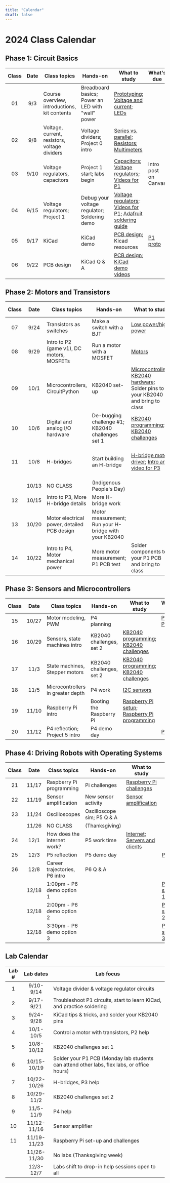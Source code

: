 ```yaml
---
title: "Calendar"
draft: false
---
```


# 2024 Class Calendar

## Phase 1: Circuit Basics

| Class | Date  | Class topics  | Hands-on  | What to study | What's due |
|:-----:|:-----:|--------------------------------------------|-------------------------------|--------------------------------------------------------------------------|---------------------------------------------------------------|
|   01  | 9/3   | Course overview, introductions, kit contents    | Breadboard basics; Power an LED with "wall" power  | [Prototyping](/notes/prototyping/); [Voltage and current](/notes/voltage-and-current/); [LEDs](/notes/leds/) |          |
|   02  | 9/8   | Voltage, current, resistors, voltage dividers    | Voltage dividers; Project 0 intro|  [Series vs. parallel](/notes/series-vs-parallel/); [Resistors](/notes/resistors/); [Multimeters](/notes/multimeter/)   |  |
|   03  | 9/10  | Voltage regulators, capacitors |  Project 1 start; labs begin  | [Capacitors](/notes/capacitors/); [Voltage regulators](/notes/voltage-regulation/); [Videos for P1](/notes/demo-videos/#videos-for-project-1)  | Intro post on Canvas |
|   04  | 9/15  | Voltage regulators; Project 1 |  Debug your voltage regulator; Soldering demo   | [Voltage regulators](/notes/voltage-regulation/); [Videos for P1](/notes/demo-videos/#videos-for-project-1); [Adafruit soldering guide](https://learn.adafruit.com/adafruit-guide-excellent-soldering/making-a-good-solder-joint)    |  |        |
|   05  | 9/17  | KiCad  | KiCad demo    | [PCB design](/notes/pcb/); Kicad resources  | [P1   proto](/logistics/projects/#project-1-build-a-breadboard-power-supply) |
|   06  | 9/22  | PCB design  | KiCad Q & A    | [PCB design](/notes/pcb/); [KiCad demo videos](/notes/demo-videos/#introduction-to-kicad-with-a-simple-led-board)    |  |


## Phase 2: Motors and Transistors

| Class | Date  | Class topics  | Hands-on  | What to study | What's due  |
|:-----:|:-----:|--------------------------------------------|-------------------------------|--------------------------------------------------------------------------|---------------------------------------------------------------|
|   07  | 9/24  | Transistors as switches      |  Make a switch with a BJT    | [Low power/high power](/notes/low-power-high-power/)|[P1 PCB due Friday](/logistics/projects/#project-1-build-a-breadboard-power-supply)|        |
|   08  | 9/29  | Intro to P2 (game v1), DC motors, MOSFETs | Run a motor with a MOSFET    | [Motors](/notes/motors/) |              |
|   09  | 10/1  | Microcontrollers, CircuitPython     | KB2040 set-up    | [Microcontrollers](/notes/microcontrollers/); [KB2040 hardware](/notes/feather-rp2040-hardware/); Solder pins to your KB2040 and bring to class |      |
|   10  | 10/6  | Digital and analog I/O hardware            | De-bugging challenge #1; KB2040 challenges set 1  |    [KB2040 programming](/notes/kb2040-programming/); [KB2040 challenges](/notes/kb2040-challenges/)    |   
|   11  | 10/8  | H-bridges   | Start building an H-bridge    | [H-bridge motor driver](/notes/h-bridge/); [Intro and video for P3](/logistics/projects/#project-2-build-an-h-bridge-motor-controller) | [P2 (game v1)](/logistics/projects) due Wed. in class|
|       | 10/13 | NO CLASS   | (Indigenous People's Day)  |  |        |
|   12  | 10/15 | Intro to P3, More H-bridge details     | More H-bridge work            |               |       |
|   13  | 10/20 | Motor electrical power, detailed PCB design  |   Motor measurement; Run your H-bridge with your KB2040   |     |[P3 proto](/logistics/projects/#project-2-build-an-h-bridge-motor-controller)|
|   14  | 10/22 | Intro to P4, Motor mechanical power |  More motor measurement; P1 PCB test  | Solder components to your P1 PCB and bring to class  | Soldered P1 PCB |


## Phase 3: Sensors and Microcontrollers

| Class | Date  | Class topics  | Hands-on  | What to study | What's due  |
|:-----:|:-----:|--------------------------------------------|-------------------------------|--------------------------------------------------------------------------|---------------------------------------------------------------|
|   15  | 10/27 | Motor modeling, PWM  | P4 planning  |      | [P3 PCB](/logistics/projects/#project-2-build-an-h-bridge-motor-controller)   |
|   16  | 10/29 | Sensors, state machines intro   |  KB2040 challenges, set 2  | [KB2040 programming](/notes/kb2040-programming/); [KB2040 challenges](/notes/kb2040-challenges/)  |  |
|   17  | 11/3  | State machines, Stepper motors   |  KB2040 challenges, set 2   | [KB2040 programming](/notes/kb2040-programming/); [KB2040 challenges](/notes/kb2040-challenges/)|  |
|   18  | 11/5  | Microcontrollers in greater depth   |  P4 work       | [I2C sensors](/notes/i2c/) |    |
|   19  | 11/10 | Raspberry Pi intro    |  Booting the Raspberry Pi   |[Raspberry Pi setup](/notes/pi-setup/); [Raspberry Pi programming](/notes/pi-programming/)   |      |
|   20  | 11/12 | P4 reflection; Project 5 intro       | P4 demo day |       |   [P4](/logistics/projects)  |

## Phase 4: Driving Robots with Operating Systems

| Class | Date  | Class topics  | Hands-on  | What to study | What's due  |
|:-----:|:-----:|--------------------------------------------|-------------------------------|--------------------------------------------------------------------------|---------------------------------------------------------------|
|   21  | 11/17 | Raspberry Pi programming  |  Pi challenges     | [Raspberry Pi challenges](/notes/pi-challenges/)  |    | 
|   22  | 11/19 | Sensor amplification      | New sensor activity              | [Sensor amplification](/notes/amplification)     |      |
|   23  | 11/24 | Oscilloscopes               |   Oscilloscope sim; P5 Q & A              |       |      |
|       | 11/26 | NO CLASS     | (Thanksgiving)  |           |        |
|   24  | 12/1  | How does the internet work?  |  P5 work time     | [Internet](/notes/internet/); [Servers and clients](/notes/servers/)              |    |
|   25  | 12/3  | P5 reflection  |   P5 demo day  |          |   [P5](/logistics/projects)       |
|   26  | 12/8  | Career trajectories, P6 intro  |  P6 Q & A   |                                           |         |
|       | 12/18 |   1:00pm - P6 demo option 1        |       |             |[P6 showcase, 1:00pm](/logistics/projects)|
|       | 12/18 |   2:00pm - P6 demo option 2        |       |             |[P6 showcase, 2:00pm](/logistics/projects)|
|       | 12/18 |   3:30pm - P6 demo option 3        |       |             |[P6 showcase, 3:00pm](/logistics/projects)|

## Lab Calendar

| Lab # | Lab dates   | Lab focus  | 
|:-----:|:-----------:|----------------------|
|   1   | 9/10-9/14   | Voltage divider & voltage regulator circuits |
|   2   | 9/17-9/21   | Troubleshoot P1 circuits, start to learn KiCad, and practice soldering |
|   3   | 9/24-9/28   | KiCad tips & tricks, and solder your KB2040 pins |
|   4   | 10/1-10/5   | Control a motor with transistors, P2 help |
|   5   | 10/8-10/12  | KB2040 challenges set 1 |
|   6   | 10/15-10/19 | Solder your P1 PCB (Monday lab students can attend other labs, flex labs, or office hours) |
|   7   | 10/22-10/26 | H-bridges, P3 help |
|   8   | 10/29-11/2  | KB2040 challenges set 2 |
|   9   | 11/5-11/9   | P4 help |
|   10  | 11/12-11/16 | Sensor amplifier |
|   11  | 11/19-11/23 | Raspberry Pi set-up and challenges |
|       | 11/26-11/30 | No labs (Thanksgiving week) |
|       | 12/3-12/7   | Labs shift to drop-in help sessions open to all |






